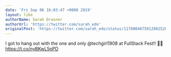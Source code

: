 ```yaml
---
date: 'Fri Sep 06 16:03:47 +0000 2019'
layout: like
authorName: Sarah Drasner
authorUrl: 'https://twitter.com/sarah_edo'
originalPost: 'https://twitter.com/sarah_edo/status/1170004675912982528'
---
```

I got to hang out with the one and only @techgirl1908 at FullStack Fest!! 🥰🎇 https://t.co/nyBKwL5pPD